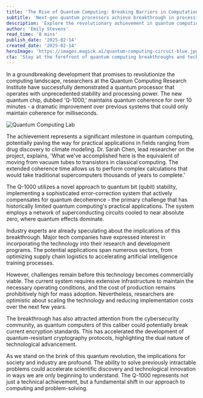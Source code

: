 ```yaml
---
title: 'The Rise of Quantum Computing: Breaking Barriers in Computational Power'
subtitle: 'Next-gen quantum processors achieve breakthrough in processing speed'
description: 'Explore the revolutionary achievement in quantum computing as the Q-1000 processor demonstrates unprecedented stability, unlocking new computational possibilities and transforming industries from drug discovery to artificial intelligence.'
author: 'Emily Stevens'
read_time: '8 mins'
publish_date: '2025-02-14'
created_date: '2025-02-14'
heroImage: 'https://images.magick.ai/quantum-computing-circuit-blue.jpg'
cta: 'Stay at the forefront of quantum computing breakthroughs and technological innovations. Follow us on LinkedIn for exclusive insights and updates on the latest developments in quantum technology.'
---
```


In a groundbreaking development that promises to revolutionize the computing landscape, researchers at the Quantum Computing Research Institute have successfully demonstrated a quantum processor that operates with unprecedented stability and processing power. The new quantum chip, dubbed 'Q-1000,' maintains quantum coherence for over 10 minutes - a dramatic improvement over previous systems that could only maintain coherence for milliseconds.

![Quantum Computing Lab](https://i.magick.ai/PIXE/1739526224428_magick_img.webp)

The achievement represents a significant milestone in quantum computing, potentially paving the way for practical applications in fields ranging from drug discovery to climate modeling. Dr. Sarah Chen, lead researcher on the project, explains, 'What we've accomplished here is the equivalent of moving from vacuum tubes to transistors in classical computing. The extended coherence time allows us to perform complex calculations that would take traditional supercomputers thousands of years to complete.'

The Q-1000 utilizes a novel approach to quantum bit (qubit) stability, implementing a sophisticated error-correction system that actively compensates for quantum decoherence - the primary challenge that has historically limited quantum computing's practical applications. The system employs a network of superconducting circuits cooled to near absolute zero, where quantum effects dominate.

Industry experts are already speculating about the implications of this breakthrough. Major tech companies have expressed interest in incorporating the technology into their research and development programs. The potential applications span numerous sectors, from optimizing supply chain logistics to accelerating artificial intelligence training processes.

However, challenges remain before this technology becomes commercially viable. The current system requires extensive infrastructure to maintain the necessary operating conditions, and the cost of production remains prohibitively high for mass adoption. Nevertheless, researchers are optimistic about scaling the technology and reducing implementation costs over the next few years.

The breakthrough has also attracted attention from the cybersecurity community, as quantum computers of this caliber could potentially break current encryption standards. This has accelerated the development of quantum-resistant cryptography protocols, highlighting the dual nature of technological advancement.

As we stand on the brink of this quantum revolution, the implications for society and industry are profound. The ability to solve previously intractable problems could accelerate scientific discovery and technological innovation in ways we are only beginning to understand. The Q-1000 represents not just a technical achievement, but a fundamental shift in our approach to computing and problem-solving.